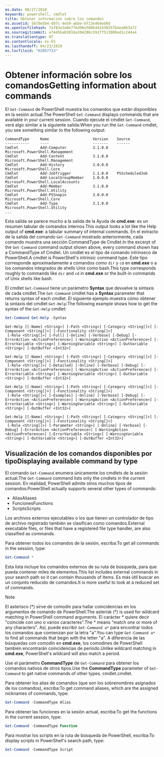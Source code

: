 ```yaml
---
ms.date: 08/27/2018
keywords: powershell, cmdlet
title: Obtener información sobre los comandos
ms.assetid: 56f8e5b4-d97c-4e59-abbe-bf13e464eb0d
ms.openlocfilehash: 7af83e3a0e776d96e580b442430357b4ea063a72
ms.sourcegitcommit: e7445ba8203da304286c591ff513900ad1c244a4
ms.translationtype: HT
ms.contentlocale: es-ES
ms.lasthandoff: 04/23/2019
ms.locfileid: "62057713"
---
```

# <a name="getting-information-about-commands"></a><span data-ttu-id="5d767-103">Obtener información sobre los comandos</span><span class="sxs-lookup"><span data-stu-id="5d767-103">Getting information about commands</span></span>

<span data-ttu-id="5d767-104">El `Get-Command` de PowerShell muestra los comandos que están disponibles en la sesión actual.</span><span class="sxs-lookup"><span data-stu-id="5d767-104">The PowerShell `Get-Command` displays commands that are available in your current session.</span></span>
<span data-ttu-id="5d767-105">Cuando ejecute el cmdlet `Get-Command`, verá algo similar a la siguiente salida:</span><span class="sxs-lookup"><span data-stu-id="5d767-105">When you run the `Get-Command` cmdlet, you see something similar to the following output:</span></span>

```output
CommandType     Name                    Version    Source
-----------     ----                    -------    ------
Cmdlet          Add-Computer            3.1.0.0    Microsoft.PowerShell.Management
Cmdlet          Add-Content             3.1.0.0    Microsoft.PowerShell.Management
Cmdlet          Add-History             3.0.0.0    Microsoft.PowerShell.Core
Cmdlet          Add-JobTrigger          1.1.0.0    PSScheduledJob
Cmdlet          Add-LocalGroupMember    1.0.0.0    Microsoft.PowerShell.LocalAccounts
Cmdlet          Add-Member              3.1.0.0    Microsoft.PowerShell.Utility
Cmdlet          Add-PSSnapin            3.0.0.0    Microsoft.PowerShell.Core
Cmdlet          Add-Type                3.1.0.0    Microsoft.PowerShell.Utility
...
```

<span data-ttu-id="5d767-106">Esta salida se parece mucho a la salida de la Ayuda de **cmd.exe**: es un resumen tabular de comandos internos.</span><span class="sxs-lookup"><span data-stu-id="5d767-106">This output looks a lot like the Help output of **cmd.exe**: a tabular summary of internal commands.</span></span> <span data-ttu-id="5d767-107">En el extracto de la salida del comando `Get-Command` mostrado anteriormente, cada comando muestra una sección CommandType de Cmdlet.</span><span class="sxs-lookup"><span data-stu-id="5d767-107">In the excerpt of the `Get-Command` command output shown above, every command shown has a CommandType of Cmdlet.</span></span> <span data-ttu-id="5d767-108">Un cmdlet es el tipo de comando intrínseco de PowerShell.</span><span class="sxs-lookup"><span data-stu-id="5d767-108">A cmdlet is PowerShell's intrinsic command type.</span></span> <span data-ttu-id="5d767-109">Este tipo corresponde aproximadamente a comandos como `dir` y `cd` en **cmd.exe** o a los comandos integrados de shells Unix como bash.</span><span class="sxs-lookup"><span data-stu-id="5d767-109">This type corresponds roughly to commands like `dir` and `cd` in **cmd.exe** or the built-in commands of Unix shells like bash.</span></span>

<span data-ttu-id="5d767-110">El cmdlet `Get-Command` tiene un parámetro **Syntax** que devuelve la sintaxis de cada cmdlet.</span><span class="sxs-lookup"><span data-stu-id="5d767-110">The `Get-Command` cmdlet has a **Syntax** parameter that returns syntax of each cmdlet.</span></span> <span data-ttu-id="5d767-111">El siguiente ejemplo muestra cómo obtener la sintaxis del cmdlet `Get-Help`:</span><span class="sxs-lookup"><span data-stu-id="5d767-111">The following example shows how to get the syntax of the `Get-Help` cmdlet:</span></span>

```powershell
Get-Command Get-Help -Syntax
```

```output
Get-Help [[-Name] <String>] [-Path <String>] [-Category <String[]>] [-Component <String[]>] [-Functionality <String[]>]
 [-Role <String[]>] [-Full] [-Online] [-Verbose] [-Debug] [-ErrorAction <ActionPreference>] [-WarningAction <ActionPreference>] [-ErrorVariable <String>] [-WarningVariable <String>] [-OutVariable <String>] [-OutBuffer <Int32>]

Get-Help [[-Name] <String>] [-Path <String>] [-Category <String[]>] [-Component <String[]>] [-Functionality <String[]>]
 [-Role <String[]>] [-Detailed] [-Online] [-Verbose] [-Debug] [-ErrorAction <ActionPreference>] [-WarningAction <ActionPreference>] [-ErrorVariable <String>] [-WarningVariable <String>] [-OutVariable <String>] [-OutBuffer <Int32>]

Get-Help [[-Name] <String>] [-Path <String>] [-Category <String[]>] [-Component <String[]>] [-Functionality <String[]>]
 [-Role <String[]>] [-Examples] [-Online] [-Verbose] [-Debug] [-ErrorAction <ActionPreference>] [-WarningAction <ActionPreference>] [-ErrorVariable <String>] [-WarningVariable <String>] [-OutVariable <String>] [-OutBuffer <Int32>]

Get-Help [[-Name] <String>] [-Path <String>] [-Category <String[]>] [-Component <String[]>] [-Functionality <String[]>]
 [-Role <String[]>] [-Parameter <String>] [-Online] [-Verbose] [-Debug] [-ErrorAction <ActionPreference>] [-WarningAction <ActionPreference>] [-ErrorVariable <String>] [-WarningVariable <String>] [-OutVariable <String>] [-OutBuffer <Int32>]
```

## <a name="displaying-available-command-by-type"></a><span data-ttu-id="5d767-112">Visualización de los comandos disponibles por tipo</span><span class="sxs-lookup"><span data-stu-id="5d767-112">Displaying available command by type</span></span>

<span data-ttu-id="5d767-113">El comando `Get-Command` enumera únicamente los cmdlets de la sesión actual.</span><span class="sxs-lookup"><span data-stu-id="5d767-113">The `Get-Command` command lists only the cmdlets in the current session.</span></span> <span data-ttu-id="5d767-114">En realidad, PowerShell admite otros muchos tipos de comandos:</span><span class="sxs-lookup"><span data-stu-id="5d767-114">PowerShell actually supports several other types of commands:</span></span>

- <span data-ttu-id="5d767-115">Alias</span><span class="sxs-lookup"><span data-stu-id="5d767-115">Aliases</span></span>
- <span data-ttu-id="5d767-116">Funciones</span><span class="sxs-lookup"><span data-stu-id="5d767-116">Functions</span></span>
- <span data-ttu-id="5d767-117">Scripts</span><span class="sxs-lookup"><span data-stu-id="5d767-117">Scripts</span></span>

<span data-ttu-id="5d767-118">Los archivos externos ejecutables o los que tienen un controlador de tipo de archivo registrado también se clasifican como comandos.</span><span class="sxs-lookup"><span data-stu-id="5d767-118">External executable files, or files that have a registered file type handler, are also classified as commands.</span></span>

<span data-ttu-id="5d767-119">Para obtener todos los comandos de la sesión, escriba:</span><span class="sxs-lookup"><span data-stu-id="5d767-119">To get all commands in the session, type:</span></span>

```powershell
Get-Command *
```

<span data-ttu-id="5d767-120">Esta lista incluye los comandos externos de su ruta de búsqueda, para que pueda contener miles de elementos.</span><span class="sxs-lookup"><span data-stu-id="5d767-120">This list includes external commands in your search path so it can contain thousands of items.</span></span>
<span data-ttu-id="5d767-121">Es más útil buscar en un conjunto reducido de comandos.</span><span class="sxs-lookup"><span data-stu-id="5d767-121">It is more useful to look at a reduced set of commands.</span></span>

> [!NOTE]
> <span data-ttu-id="5d767-122">El asterisco (\*) sirve de comodín para hallar coincidencias en los argumentos de comando de PowerShell.</span><span class="sxs-lookup"><span data-stu-id="5d767-122">The asterisk (\*) is used for wildcard matching in PowerShell command arguments.</span></span> <span data-ttu-id="5d767-123">El carácter \* quiere decir "coincide con uno o varios caracteres".</span><span class="sxs-lookup"><span data-stu-id="5d767-123">The \* means "match one or more of any characters".</span></span> <span data-ttu-id="5d767-124">Así, puede escribir `Get-Command a*` para encontrar todos los comandos que comienzan por la letra "a".</span><span class="sxs-lookup"><span data-stu-id="5d767-124">You can type `Get-Command a*` to find all commands that begin with the letter "a".</span></span> <span data-ttu-id="5d767-125">A diferencia de las búsquedas con comodín en **cmd.exe**, los comodines de PowerShell también encontrarán coincidencias de período.</span><span class="sxs-lookup"><span data-stu-id="5d767-125">Unlike wildcard matching in **cmd.exe**, PowerShell's wildcard will also match a period.</span></span>

<span data-ttu-id="5d767-126">Use el parámetro **CommandType** de `Get-Command` para obtener los comandos nativos de otros tipos.</span><span class="sxs-lookup"><span data-stu-id="5d767-126">Use the **CommandType** parameter of `Get-Command` to get native commands of other types.</span></span>
<span data-ttu-id="5d767-127">cmdlet.</span><span class="sxs-lookup"><span data-stu-id="5d767-127">cmdlet.</span></span>

<span data-ttu-id="5d767-128">Para obtener los alias de comandos (que son los sobrenombres asignados de los comandos), escriba:</span><span class="sxs-lookup"><span data-stu-id="5d767-128">To get command aliases, which are the assigned nicknames of commands, type:</span></span>

```powershell
Get-Command -CommandType Alias
```

<span data-ttu-id="5d767-129">Para obtener las funciones en la sesión actual, escriba:</span><span class="sxs-lookup"><span data-stu-id="5d767-129">To get the functions in the current session, type:</span></span>

```powershell
Get-Command -CommandType Function
```

<span data-ttu-id="5d767-130">Para mostrar los scripts en la ruta de búsqueda de PowerShell, escriba:</span><span class="sxs-lookup"><span data-stu-id="5d767-130">To display scripts in PowerShell's search path, type:</span></span>

```powershell
Get-Command -CommandType Script
```
